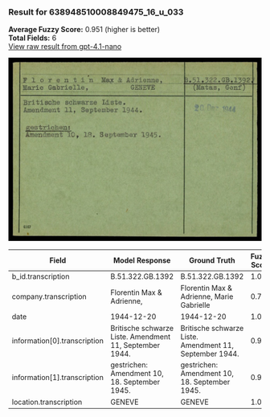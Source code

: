 ### Result for 638948510008849475_16_u_033
**Average Fuzzy Score:** 0.951 (higher is better)<br>
**Total Fields:** 6<br>
[View raw result from gpt-4.1-nano](https://github.com/RISE-UNIBAS/humanities_data_benchmark/blob/main/results/2025-10-24/T0308/request_T0308_638948510008849475_16_u_033.json)

<img src="https://github.com/RISE-UNIBAS/humanities_data_benchmark/blob/main/benchmarks/blacklist/images/638948510008849475_16_u_033.jpg?raw=true" alt="638948510008849475_16_u_033" width="600px">

| Field | Model Response | Ground Truth | Fuzzy Score | Match |
|-------|----------------|--------------|-------------|-------|
| b_id.transcription | B.51.322.GB.1392 | B.51.322.GB.1392 | 1.000 | ✅ |
| company.transcription | Florentin Max & Adrienne, | Florentin Max & Adrienne, Marie Gabrielle | 0.758 | ❌ |
| date | 1944-12-20 | 1944-12-20 | 1.000 | ✅ |
| information[0].transcription | Britische schwarze Liste. Amendment 11, September 1944. | Britische schwarze Liste.<br>Amendment 11, September 1944. | 0.982 | ✅ |
| information[1].transcription |  gestrichen: Amendment 10, 18. September 1945. | gestrichen:<br>Amendment 10, 18. September 1945. | 0.967 | ✅ |
| location.transcription | GENEVE | GENEVE | 1.000 | ✅ |
